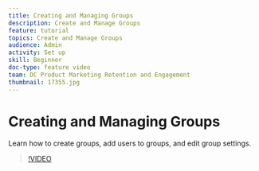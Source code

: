 ```yaml
---
title: Creating and Managing Groups
description: Create and Manage Groups
feature: tutorial
topics: Create and Manage Groups
audience: Admin
activity: Set up
skill: Beginner
doc-type: feature video
team: DC Product Marketing Retention and Engagement
thumbnail: 17355.jpg
---
```


# Creating and Managing Groups

Learn how to create groups, add users to groups, and edit group settings.

>[!VIDEO](https://video.tv.adobe.com/v/17355?hidetitle=true)